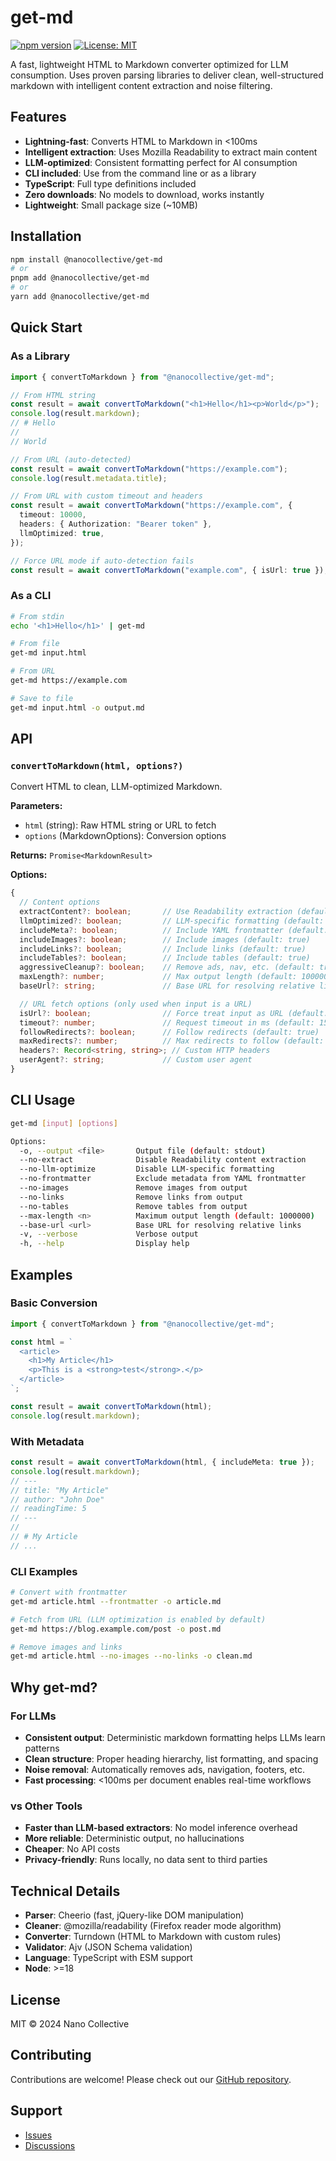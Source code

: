 # get-md

[![npm version](https://img.shields.io/npm/v/@nanocollective/get-md.svg)](https://www.npmjs.com/package/@nanocollective/get-md)
[![License: MIT](https://img.shields.io/badge/License-MIT-yellow.svg)](https://opensource.org/licenses/MIT)

A fast, lightweight HTML to Markdown converter optimized for LLM consumption. Uses proven parsing libraries to deliver clean, well-structured markdown with intelligent content extraction and noise filtering.

## Features

- **Lightning-fast**: Converts HTML to Markdown in <100ms
- **Intelligent extraction**: Uses Mozilla Readability to extract main content
- **LLM-optimized**: Consistent formatting perfect for AI consumption
- **CLI included**: Use from the command line or as a library
- **TypeScript**: Full type definitions included
- **Zero downloads**: No models to download, works instantly
- **Lightweight**: Small package size (~10MB)

## Installation

```bash
npm install @nanocollective/get-md
# or
pnpm add @nanocollective/get-md
# or
yarn add @nanocollective/get-md
```

## Quick Start

### As a Library

```typescript
import { convertToMarkdown } from "@nanocollective/get-md";

// From HTML string
const result = await convertToMarkdown("<h1>Hello</h1><p>World</p>");
console.log(result.markdown);
// # Hello
//
// World

// From URL (auto-detected)
const result = await convertToMarkdown("https://example.com");
console.log(result.metadata.title);

// From URL with custom timeout and headers
const result = await convertToMarkdown("https://example.com", {
  timeout: 10000,
  headers: { Authorization: "Bearer token" },
  llmOptimized: true,
});

// Force URL mode if auto-detection fails
const result = await convertToMarkdown("example.com", { isUrl: true });
```

### As a CLI

```bash
# From stdin
echo '<h1>Hello</h1>' | get-md

# From file
get-md input.html

# From URL
get-md https://example.com

# Save to file
get-md input.html -o output.md
```

## API

### `convertToMarkdown(html, options?)`

Convert HTML to clean, LLM-optimized Markdown.

**Parameters:**

- `html` (string): Raw HTML string or URL to fetch
- `options` (MarkdownOptions): Conversion options

**Returns:** `Promise<MarkdownResult>`

**Options:**

```typescript
{
  // Content options
  extractContent?: boolean;       // Use Readability extraction (default: true)
  llmOptimized?: boolean;         // LLM-specific formatting (default: true)
  includeMeta?: boolean;          // Include YAML frontmatter (default: true)
  includeImages?: boolean;        // Include images (default: true)
  includeLinks?: boolean;         // Include links (default: true)
  includeTables?: boolean;        // Include tables (default: true)
  aggressiveCleanup?: boolean;    // Remove ads, nav, etc. (default: true)
  maxLength?: number;             // Max output length (default: 1000000)
  baseUrl?: string;               // Base URL for resolving relative links

  // URL fetch options (only used when input is a URL)
  isUrl?: boolean;                // Force treat input as URL (default: auto-detect)
  timeout?: number;               // Request timeout in ms (default: 15000)
  followRedirects?: boolean;      // Follow redirects (default: true)
  maxRedirects?: number;          // Max redirects to follow (default: 5)
  headers?: Record<string, string>; // Custom HTTP headers
  userAgent?: string;             // Custom user agent
}
```

## CLI Usage

```bash
get-md [input] [options]

Options:
  -o, --output <file>       Output file (default: stdout)
  --no-extract              Disable Readability content extraction
  --no-llm-optimize         Disable LLM-specific formatting
  --no-frontmatter          Exclude metadata from YAML frontmatter
  --no-images               Remove images from output
  --no-links                Remove links from output
  --no-tables               Remove tables from output
  --max-length <n>          Maximum output length (default: 1000000)
  --base-url <url>          Base URL for resolving relative links
  -v, --verbose             Verbose output
  -h, --help                Display help
```

## Examples

### Basic Conversion

```typescript
import { convertToMarkdown } from "@nanocollective/get-md";

const html = `
  <article>
    <h1>My Article</h1>
    <p>This is a <strong>test</strong>.</p>
  </article>
`;

const result = await convertToMarkdown(html);
console.log(result.markdown);
```

### With Metadata

```typescript
const result = await convertToMarkdown(html, { includeMeta: true });
console.log(result.markdown);
// ---
// title: "My Article"
// author: "John Doe"
// readingTime: 5
// ---
//
// # My Article
// ...
```

### CLI Examples

```bash
# Convert with frontmatter
get-md article.html --frontmatter -o article.md

# Fetch from URL (LLM optimization is enabled by default)
get-md https://blog.example.com/post -o post.md

# Remove images and links
get-md article.html --no-images --no-links -o clean.md
```

## Why get-md?

### For LLMs

- **Consistent output**: Deterministic markdown formatting helps LLMs learn patterns
- **Clean structure**: Proper heading hierarchy, list formatting, and spacing
- **Noise removal**: Automatically removes ads, navigation, footers, etc.
- **Fast processing**: <100ms per document enables real-time workflows

### vs Other Tools

- **Faster than LLM-based extractors**: No model inference overhead
- **More reliable**: Deterministic output, no hallucinations
- **Cheaper**: No API costs
- **Privacy-friendly**: Runs locally, no data sent to third parties

## Technical Details

- **Parser**: Cheerio (fast, jQuery-like DOM manipulation)
- **Cleaner**: @mozilla/readability (Firefox reader mode algorithm)
- **Converter**: Turndown (HTML to Markdown with custom rules)
- **Validator**: Ajv (JSON Schema validation)
- **Language**: TypeScript with ESM support
- **Node**: >=18

## License

MIT © 2024 Nano Collective

## Contributing

Contributions are welcome! Please check out our [GitHub repository](https://github.com/nano-collective/get-md).

## Support

- [Issues](https://github.com/nano-collective/get-md/issues)
- [Discussions](https://github.com/nano-collective/get-md/discussions)
